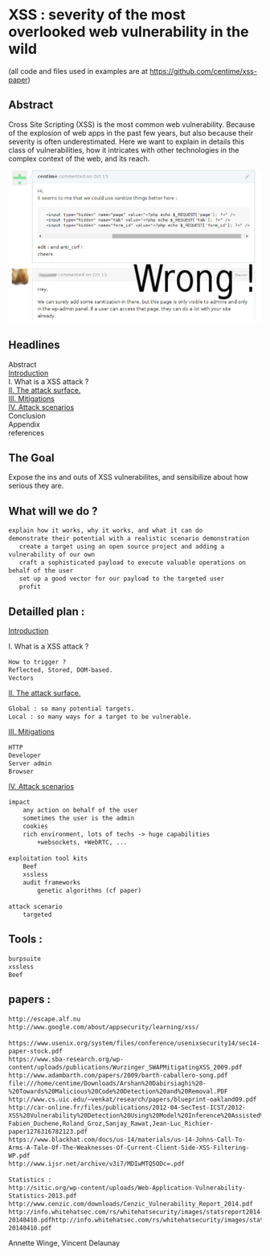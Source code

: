 XSS : severity of the most overlooked web vulnerability in the wild
====================================================================
(all code and files used in examples are at https://github.com/centime/xss-paper)

Abstract
--------
Cross Site Scripting (XSS) is the most common web vulnerability. Because of the explosion of web apps in the past few years, but also because their severity is often underestimated.
Here we want to explain in details this class of vulnerabilities, how it intricates with other technologies in the complex context of the web, and its reach.

![How you should not react when someone discloses a XSS in your project, if you understand it](https://raw.githubusercontent.com/centime/xss-paper/master/screenshots/wrong.jpg)

Headlines
---------
Abstract  
[Introduction](https://github.com/centime/xss-paper/blob/master/0.Introduction.md)  
I. What is a XSS attack ?  
[II. The attack surface.](https://github.com/centime/xss-paper/blob/master/2.Attack_surface.md)  
[III. Mitigations](https://github.com/centime/xss-paper/blob/master/3.Mitigations.md)  
[IV. Attack scenarios](https://github.com/centime/xss-paper/blob/master/attacks.md)  
Conclusion   
Appendix  
references  

The Goal
--------
Expose the ins and outs of XSS vulnerabilites, and sensibilize about how serious they are.

What will we do ?
-----------------
    explain how it works, why it works, and what it can do
    demonstrate their potential with a realistic scenario demonstration 
       create a target using an open source project and adding a vulnerability of our own
       craft a sophisticated payload to execute valuable operations on behalf of the user
       set up a good vector for our payload to the targeted user
       profit

Detailled plan :
----------------


[Introduction](https://github.com/centime/xss-paper/blob/master/0.Introduction.md)  

I. What is a XSS attack ?

    How to trigger ?
    Reflected, Stored, DOM-based.
    Vectors

[II. The attack surface.](https://github.com/centime/xss-paper/blob/master/2.Attack_surface.md)

    Global : so many potential targets.
    Local : so many ways for a target to be vulnerable.


[III. Mitigations](https://github.com/centime/xss-paper/blob/master/3.Mitigations.md)

    HTTP
    Developer
    Server admin
    Browser

[IV. Attack scenarios](https://github.com/centime/xss-paper/blob/master/attacks.md)

    impact
        any action on behalf of the user
        sometimes the user is the admin
        cookies
        rich environment, lots of techs -> huge capabilities
            +websockets, +WebRTC, ...

    exploitation tool kits
        Beef
        xssless
        audit frameworks
            genetic algorithms (cf paper)

    attack scenario
        targeted

Tools :
-------
    burpsuite
    xssless
    Beef

papers :
--------
    http://escape.alf.nu
    http://www.google.com/about/appsecurity/learning/xss/

    https://www.usenix.org/system/files/conference/usenixsecurity14/sec14-paper-stock.pdf
    https://www.sba-research.org/wp-content/uploads/publications/Wurzinger_SWAPMitigatingXSS_2009.pdf
    http://www.adambarth.com/papers/2009/barth-caballero-song.pdf
    file:///home/centime/Downloads/Arshan%20Dabirsiaghi%20-%20Towards%20Malicious%20Code%20Detection%20and%20Removal.PDF
    http://www.cs.uic.edu/~venkat/research/papers/blueprint-oakland09.pdf
    http://car-online.fr/files/publications/2012-04-SecTest-ICST/2012-XSS%20Vulnerability%20Detection%20Using%20Model%20Inference%20Assisted%20Evolutionary%20Fuzzing-Fabien_Duchene,Roland_Groz,Sanjay_Rawat,Jean-Luc_Richier-paper1276316782123.pdf
    https://www.blackhat.com/docs/us-14/materials/us-14-Johns-Call-To-Arms-A-Tale-Of-The-Weaknesses-Of-Current-Client-Side-XSS-Filtering-WP.pdf
    http://www.ijsr.net/archive/v3i7/MDIwMTQ5ODc=.pdf

    Statistics :
    http://sitic.org/wp-content/uploads/Web-Application-Vulnerability-Statistics-2013.pdf
    http://www.cenzic.com/downloads/Cenzic_Vulnerability_Report_2014.pdf
    http://info.whitehatsec.com/rs/whitehatsecurity/images/statsreport2014-20140410.pdfhttp://info.whitehatsec.com/rs/whitehatsecurity/images/statsreport2014-20140410.pdf


Annette Winge, Vincent Delaunay

